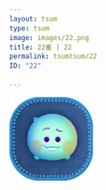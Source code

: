 ```yaml
---
layout: tsum
type: tsum
image: images/22.png
title: 22番 | 22
permalink: tsumtsum/22
ID: "22"

---
```

<img class="ui image" src="../images/22.png">

